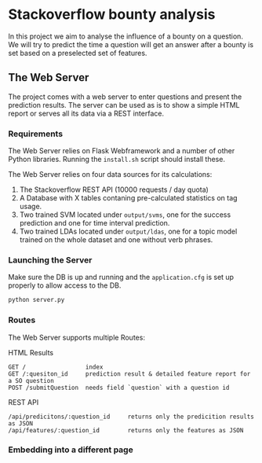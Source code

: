 # Stackoverflow bounty analysis
In this project we aim to analyse the influence of a bounty on a question. We
will try to predict the time a question will get an answer after a bounty is set based on a preselected set of features.

## The Web Server
The project comes with a web server to enter questions and present the prediction results. The server can be used as is to show a simple HTML report or serves all its data via a REST interface.

### Requirements
The Web Server relies on Flask Webframework and a number of other Python libraries. Running the `install.sh` script should install these.


The Web Server relies on four data sources for its calculations:
1. The Stackoverflow REST API (10000 requests / day quota)
2. A Database with X tables contaning pre-calculated statistics on tag usage.
3. Two trained SVM located under `output/svms`, one for the success prediction and one for time interval prediction.
4. Two trained LDAs located under `output/ldas`, one for a topic model trained on the whole dataset and one without verb phrases.

### Launching the Server
Make sure the DB is up and running and the `application.cfg` is set up properly to allow access to the DB.

```sh
python server.py
```

### Routes

The Web Server supports multiple Routes:

HTML Results
```
GET /                 index
GET /:quesiton_id     prediction result & detailed feature report for a SO question
POST /submitQuestion  needs field `question` with a question id
```

REST API
```
/api/predicitons/:question_id     returns only the predicition results as JSON
/api/features/:question_id        returns only the features as JSON
```

### Embedding into a different page
